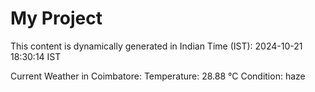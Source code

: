 # My Project

This content is dynamically generated in Indian Time (IST): 2024-10-21 18:30:14 IST


Current Weather in Coimbatore:
Temperature: 28.88 °C
Condition: haze
